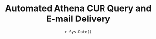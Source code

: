 ---
title : "Automated Athena CUR Query and E-mail Delivery"
date :  "`r Sys.Date()`" 
weight : 3
chapter : false
pre : " <b> 3. </b> "
---